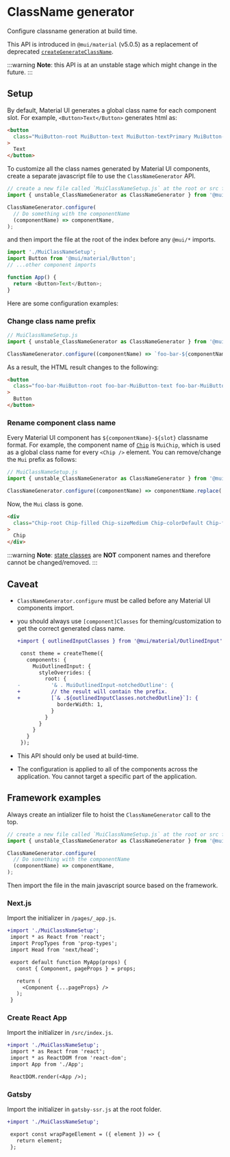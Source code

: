 # ClassName generator

<p class="description">Configure classname generation at build time.</p>

This API is introduced in `@mui/material` (v5.0.5) as a replacement of deprecated [`createGenerateClassName`](/system/styles/api/#creategenerateclassname-options-class-name-generator).

:::warning
**Note**: this API is at an unstable stage which might change in the future.
:::

## Setup

By default, Material UI generates a global class name for each component slot. For example, `<Button>Text</Button>` generates html as:

```html
<button
  class="MuiButton-root MuiButton-text MuiButton-textPrimary MuiButton-sizeMedium MuiButton-textSizeMedium MuiButtonBase-root css-1ujsas3"
>
  Text
</button>
```

To customize all the class names generated by Material UI components, create a separate javascript file to use the `ClassNameGenerator` API.

```js
// create a new file called `MuiClassNameSetup.js` at the root or src folder.
import { unstable_ClassNameGenerator as ClassNameGenerator } from '@mui/material/className';

ClassNameGenerator.configure(
  // Do something with the componentName
  (componentName) => componentName,
);
```

and then import the file at the root of the index before any `@mui/*` imports.

```js
import './MuiClassNameSetup';
import Button from '@mui/material/Button';
// ...other component imports

function App() {
  return <Button>Text</Button>;
}
```

Here are some configuration examples:

### Change class name prefix

```js
// MuiClassNameSetup.js
import { unstable_ClassNameGenerator as ClassNameGenerator } from '@mui/material/className';

ClassNameGenerator.configure((componentName) => `foo-bar-${componentName}`);
```

As a result, the HTML result changes to the following:

```html
<button
  class="foo-bar-MuiButton-root foo-bar-MuiButton-text foo-bar-MuiButton-textPrimary foo-bar-MuiButton-sizeMedium foo-bar-MuiButton-textSizeMedium foo-bar-MuiButtonBase-root css-1ujsas3"
>
  Button
</button>
```

### Rename component class name

Every Material UI component has `${componentName}-${slot}` classname format. For example, the component name of [`Chip`](/material-ui/react-chip/) is `MuiChip`, which is used as a global class name for every `<Chip />` element. You can remove/change the `Mui` prefix as follows:

```js
// MuiClassNameSetup.js
import { unstable_ClassNameGenerator as ClassNameGenerator } from '@mui/material/className';

ClassNameGenerator.configure((componentName) => componentName.replace('Mui', ''));
```

Now, the `Mui` class is gone.

```html
<div
  class="Chip-root Chip-filled Chip-sizeMedium Chip-colorDefault Chip-filledDefault css-mttbc0"
>
  Chip
</div>
```

:::warning
**Note**: [state classes](/material-ui/customization/how-to-customize/#state-classes) are **NOT** component names and therefore cannot be changed/removed.
:::

## Caveat

- `ClassNameGenerator.configure` must be called before any Material UI components import.
- you should always use `[component]Classes` for theming/customization to get the correct generated class name.

  ```diff
  +import { outlinedInputClasses } from '@mui/material/OutlinedInput';

   const theme = createTheme({
     components: {
       MuiOutlinedInput: {
         styleOverrides: {
           root: {
  -          '& . MuiOutlinedInput-notchedOutline': {
  +          // the result will contain the prefix.
  +          [`& .${outlinedInputClasses.notchedOutline}`]: {
               borderWidth: 1,
             }
           }
         }
       }
     }
   });
  ```

- This API should only be used at build-time.
- The configuration is applied to all of the components across the application. You cannot target a specific part of the application.

## Framework examples

Always create an intializer file to hoist the `ClassNameGenerator` call to the top.

```js
// create a new file called `MuiClassNameSetup.js` at the root or src folder.
import { unstable_ClassNameGenerator as ClassNameGenerator } from '@mui/material/className';

ClassNameGenerator.configure(
  // Do something with the componentName
  (componentName) => componentName,
);
```

Then import the file in the main javascript source based on the framework.

### Next.js

Import the initializer in `/pages/_app.js`.

```diff
+import './MuiClassNameSetup';
 import * as React from 'react';
 import PropTypes from 'prop-types';
 import Head from 'next/head';

 export default function MyApp(props) {
   const { Component, pageProps } = props;

   return (
     <Component {...pageProps} />
   );
 }
```

### Create React App

Import the initializer in `/src/index.js`.

```diff
+import './MuiClassNameSetup';
 import * as React from 'react';
 import * as ReactDOM from 'react-dom';
 import App from './App';

 ReactDOM.render(<App />);
```

### Gatsby

Import the initializer in `gatsby-ssr.js` at the root folder.

```diff
+import './MuiClassNameSetup';

 export const wrapPageElement = ({ element }) => {
   return element;
 };
```
